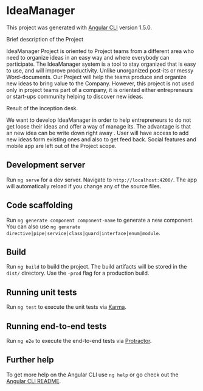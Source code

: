 # IdeaManager

This project was generated with [Angular CLI](https://github.com/angular/angular-cli) version 1.5.0.

Brief description of the Project

IdeaManager Project is oriented to Project teams from a different area  who need to organize ideas in an easy way and where everybody can participate. The IdeaManager system is a tool to stay organized that is easy to use, and will improve productivity. Unlike unorganized post-its or messy Word-documents. Our Project will help the teams produce and organize new ideas to bring value to the Company. 
However, this project is not used only in project teams part of a company, it is oriented either entrepreneurs or start-ups community helping to discover new ideas.

Result of the inception desk.

We want to develop IdeaManager in order to help entrepreneurs to do not get loose their ideas and offer a way of manage its. The advantage is that an new idea can be write down right away . User will have access to add new ideas form existing ones and also to get feed back.
Social features and mobile app are left out of the Project scope.


## Development server

Run `ng serve` for a dev server. Navigate to `http://localhost:4200/`. The app will automatically reload if you change any of the source files.

## Code scaffolding

Run `ng generate component component-name` to generate a new component. You can also use `ng generate directive|pipe|service|class|guard|interface|enum|module`.

## Build

Run `ng build` to build the project. The build artifacts will be stored in the `dist/` directory. Use the `-prod` flag for a production build.

## Running unit tests

Run `ng test` to execute the unit tests via [Karma](https://karma-runner.github.io).

## Running end-to-end tests

Run `ng e2e` to execute the end-to-end tests via [Protractor](http://www.protractortest.org/).

## Further help

To get more help on the Angular CLI use `ng help` or go check out the [Angular CLI README](https://github.com/angular/angular-cli/blob/master/README.md).
